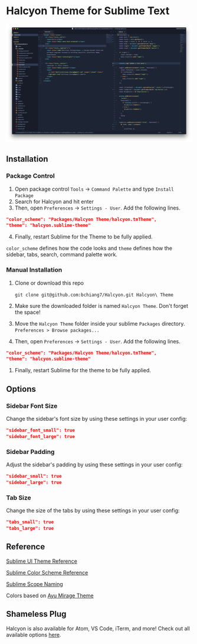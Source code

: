 # Halcyon Theme for Sublime Text

![demo](https://raw.githubusercontent.com/bchiang7/Halcyon/master/images/demo.png)

## Installation

### Package Control

1.  Open package control `Tools` → `Command Palette` and type `Install Package`
2.  Search for Halcyon and hit enter
3.  Then, open `Preferences` → `Settings - User`. Add the following lines.

```json
"color_scheme": "Packages/Halcyon Theme/halcyon.tmTheme",
"theme": "halcyon.sublime-theme"
```

4.  Finally, restart Sublime for the Theme to be fully applied.

`color_scheme` defines how the code looks and `theme` defines how the sidebar, tabs, search, command palette work.

### Manual Installation

1.  Clone or download this repo

    `git clone git@github.com:bchiang7/Halcyon.git Halcyon\ Theme`

1.  Make sure the downloaded folder is named `Halcyon Theme`. Don't forget the space!
1.  Move the `Halcyon Theme` folder inside your sublime `Packages` directory. `Preferences > Browse packages...`
1.  Then, open `Preferences` → `Settings - User`. Add the following lines.

```json
"color_scheme": "Packages/Halcyon Theme/halcyon.tmTheme",
"theme": "halcyon.sublime-theme"
```

1.  Finally, restart Sublime for the theme to be fully applied.

## Options

### Sidebar Font Size

Change the sidebar's font size by using these settings in your user config:

```json
"sidebar_font_small": true
"sidebar_font_large": true
```

### Sidebar Padding

Adjust the sidebar's padding by using these settings in your user config:

```json
"sidebar_small": true
"sidebar_large": true
```

### Tab Size

Change the size of the tabs by using these settings in your user config:

```json
"tabs_small": true
"tabs_large": true
```

## Reference

[Sublime UI Theme Reference](https://www.sublimetext.com/docs/3/themes.html)

[Sublime Color Scheme Reference](http://docs.sublimetext.info/en/latest/reference/color_schemes.html)

[Sublime Scope Naming](https://www.sublimetext.com/docs/3/scope_naming.html)

Colors based on [Ayu Mirage Theme](https://github.com/dempfi/ayu)

## Shameless Plug

Halcyon is also available for Atom, VS Code, iTerm, and more! Check out all available options [here](https://brittanychiang.com/halcyon-site/).
